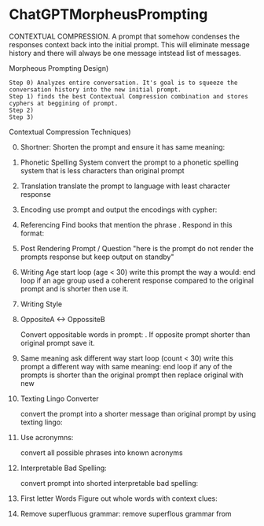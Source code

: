 # ChatGPTMorpheusPrompting
CONTEXTUAL COMPRESSION. A prompt that somehow condenses the responses context back into the initial prompt.
This will eliminate message history and there will always be one message intstead list of messages.


Morpheous Prompting Design)

    Step 0) Analyzes entire conversation. It's goal is to squeeze the conversation history into the new initial prompt.
    Step 1) finds the best Contextual Compression combination and stores cyphers at beggining of prompt.
    Step 2) 
    Step 3) 

Contextual Compression Techniques)

0) Shortner: Shorten the prompt and ensure it has same meaning: <prompt>

1) Phonetic Spelling System 
    convert the prompt to a phonetic spelling system that is less characters than original prompt
  
2) Translation
    translate the prompt to language with least character response

3) Encoding
    use <compressionalgorithm> prompt and output the encodings with cypher: <prompt>

4) Referencing
    Find books that mention the phrase <prompt>.
    Respond in this format:
    <Book> <page> <begin element position> <end element position>
    
5) Post Rendering Prompt / Question
    "here is the prompt <prompt> do not render the prompts response but keep output on standby"
    
6) Writing Age
    start loop (age < 30)
       write this prompt the way a <age> would: <prompt>
    end loop
    if an age group used a coherent response compared to the original prompt and is shorter then use it.
    
7) Writing Style
  
8) OppositeA <-> OppossiteB 
  
    Convert oppositable words in prompt: <prompt>.
    If opposite prompt shorter than original prompt save it.
    
 9) Same meaning ask different way
        start loop (count < 30)
          write this prompt a different way with same meaning: <prompt>
        end loop
        if any of the prompts is shorter than the original prompt then replace original with new
  
10) Texting Lingo Converter
     
    convert the prompt into a shorter message than original prompt by using texting lingo: <prompt>
      
11) Use acronymns:
        
    convert all possible phrases into known acronyms
  
12) Interpretable Bad Spelling:
      
      convert prompt into shorted interpretable bad spelling: <prompt>
      
13) First letter Words Figure out whole words with context clues:
  
14) Remove superfluous grammar: 
        remove superflous grammar from <prompt>
  

